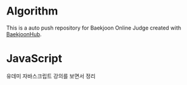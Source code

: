 # Algorithm
This is a auto push repository for Baekjoon Online Judge created with [BaekjoonHub](https://github.com/BaekjoonHub/BaekjoonHub).

# JavaScript
유데미 자바스크립트 강의를 보면서 정리
